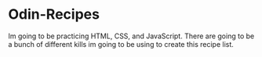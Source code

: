 # Odin-Recipes
Im going to be practicing HTML, CSS, and JavaScript.
There are going to be a bunch of different kills im going to be using to create this recipe list.
